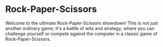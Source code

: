 # Rock-Paper-Scissors
Welcome to the ultimate Rock-Paper-Scissors showdown! This is not just another ordinary game; it's a battle of wits and strategy, where you can challenge yourself or compete against the computer in a classic game of Rock-Paper-Scissors.

